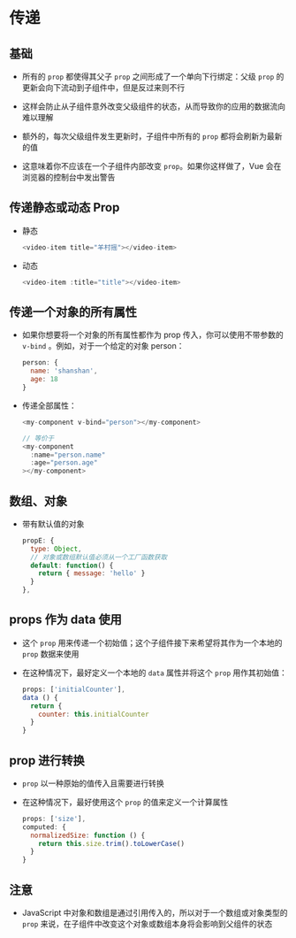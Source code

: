 # 传递

## 基础

  - 所有的 `prop` 都使得其父子 `prop` 之间形成了一个单向下行绑定：父级 `prop` 的更新会向下流动到子组件中，但是反过来则不行

  - 这样会防止从子组件意外改变父级组件的状态，从而导致你的应用的数据流向难以理解

  - 额外的，每次父级组件发生更新时，子组件中所有的 `prop` 都将会刷新为最新的值

  - 这意味着你不应该在一个子组件内部改变 `prop`。如果你这样做了，Vue 会在浏览器的控制台中发出警告

## 传递静态或动态 Prop

  - 静态

    ```js
    <video-item title="羊村摇"></video-item>
    ```

  - 动态

    ```js
    <video-item :title="title"></video-item>
    ```

## 传递一个对象的所有属性

  - 如果你想要将一个对象的所有属性都作为 prop 传入，你可以使用不带参数的 `v-bind` 。例如，对于一个给定的对象 person：

    ```js
    person: {
      name: 'shanshan',
      age: 18
    }
    ```

  - 传递全部属性：

    ```js
    <my-component v-bind="person"></my-component>
    ```

    ```js
    // 等价于
    <my-component
      :name="person.name"
      :age="person.age"
    ></my-component>
    ```

## 数组、对象

  - 带有默认值的对象

    ```js
    propE: {
      type: Object,
      // 对象或数组默认值必须从一个工厂函数获取
      default: function() {
        return { message: 'hello' }
      }
    },
    ```

## props 作为 data 使用

  - 这个 `prop` 用来传递一个初始值；这个子组件接下来希望将其作为一个本地的 `prop` 数据来使用

  - 在这种情况下，最好定义一个本地的 `data` 属性并将这个 `prop` 用作其初始值：

    ```js
    props: ['initialCounter'],
    data () {
      return {
        counter: this.initialCounter
      }
    }
    ```

## prop 进行转换

  - `prop` 以一种原始的值传入且需要进行转换

  - 在这种情况下，最好使用这个 `prop` 的值来定义一个计算属性

    ```js
    props: ['size'],
    computed: {
      normalizedSize: function () {
        return this.size.trim().toLowerCase()
      }
    }
    ```

## 注意

  - JavaScript 中对象和数组是通过引用传入的，所以对于一个数组或对象类型的 `prop` 来说，在子组件中改变这个对象或数组本身将会影响到父组件的状态
